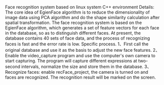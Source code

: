 Face recognition system based on linux system C++ environment
Details: The core idea of EgienFace algorithm is to reduce the dimensionality of image data using PCA algorithm and do the shape similarity calculation after spatial transformation. The face recognition system is based on the EgienFace algorithm, which generates a set of feature vectors for each face in the database, so as to distinguish different faces. At present, the database contains 40 sets of face data, and the process of recognizing faces is fast and the error rate is low.
Specific process.
1、First call the original database and use it as the basis to adjust the new face features.
2、Enable the video_capture program and use the computer's own camera to start capturing. The program will capture different expressions at two-second intervals, normalize the size and store them in the database.
3、Recognize faces: enable recFace_project, the camera is turned on and faces are recognized. The recognition result will be marked on the screen.






